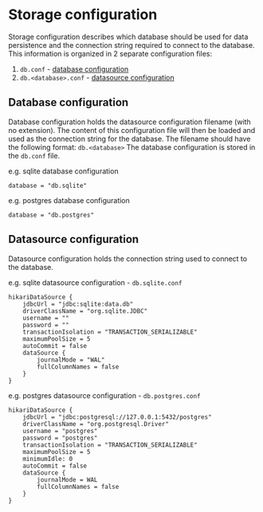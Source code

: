 # Storage configuration

Storage configuration describes which database should be used for data persistence and the
connection string required to connect to the database. This information is organized in 2 separate
configuration files:
1. `db.conf` - [database configuration](#database-configuration)
2. `db.<database>.conf` - [datasource configuration](#datasource-configuration)

## Database configuration

Database configuration holds the datasource configuration filename (with no extension).
The content of this configuration file will then be loaded and used as the connection string
for the database. The filename should have the following format: `db.<database>`
The database configuration is stored in the `db.conf` file.

e.g. sqlite database configuration
```hocon
database = "db.sqlite"
```

e.g. postgres database configuration
```hocon
database = "db.postgres"
```

## Datasource configuration

Datasource configuration holds the connection string used to connect to the database.

e.g. sqlite datasource configuration - `db.sqlite.conf`
```hocon
hikariDataSource {
    jdbcUrl = "jdbc:sqlite:data.db"
    driverClassName = "org.sqlite.JDBC"
    username = ""
    password = ""
    transactionIsolation = "TRANSACTION_SERIALIZABLE"
    maximumPoolSize = 5
    autoCommit = false
    dataSource {
        journalMode = "WAL"
        fullColumnNames = false
    }
}
```

e.g. postgres datasource configuration - `db.postgres.conf`
```hocon
hikariDataSource {
    jdbcUrl = "jdbc:postgresql://127.0.0.1:5432/postgres"
    driverClassName = "org.postgresql.Driver"
    username = "postgres"
    password = "postgres"
    transactionIsolation = "TRANSACTION_SERIALIZABLE"
    maximumPoolSize = 5
    minimumIdle: 0
    autoCommit = false
    dataSource {
        journalMode = WAL
        fullColumnNames = false
    }
}
```